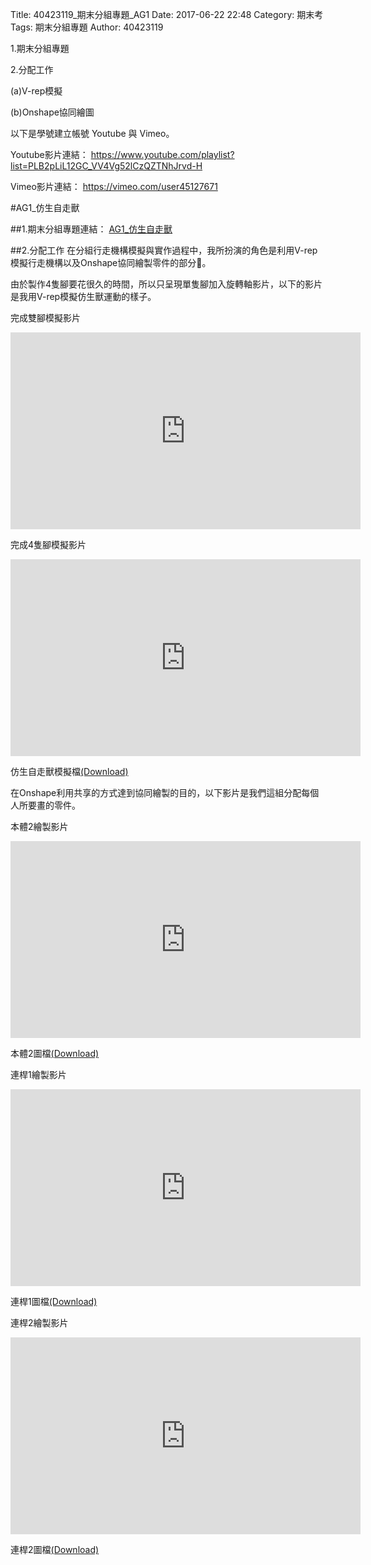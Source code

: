Title: 40423119_期末分組專題_AG1
Date: 2017-06-22 22:48
Category: 期末考
Tags: 期末分組專題
Author: 40423119

1.期末分組專題

2.分配工作

(a)V-rep模擬

(b)Onshape協同繪圖


<!-- PELICAN_END_SUMMARY -->

以下是學號建立帳號 Youtube 與 Vimeo。

Youtube影片連結：
<a href="https://www.youtube.com/playlist?list=PLB2pLiL12GC_VV4Vg52lCzQZTNhJrvd-H">https://www.youtube.com/playlist?list=PLB2pLiL12GC_VV4Vg52lCzQZTNhJrvd-H</a>

Vimeo影片連結：
<a href="https://vimeo.com/user45127671">https://vimeo.com/user45127671</a>

#AG1_仿生自走獸

##1.期末分組專題連結：
<a href="https://40423105.github.io/2017springcd_hw/blog/qi-mo-fen-zu-zhuan-ti-ag1_fang-sheng-zi-zou-shou.html">AG1_仿生自走獸</a>

##2.分配工作
在分組行走機構模擬與實作過程中，我所扮演的角色是利用V-rep模擬行走機構以及Onshape協同繪製零件的部分。

由於製作4隻腳要花很久的時間，所以只呈現單隻腳加入旋轉軸影片，以下的影片是我用V-rep模擬仿生獸運動的樣子。

完成雙腳模擬影片

<iframe width="560" height="315" src="https://www.youtube.com/embed/ia3CRj8t6aQ?list=PLB2pLiL12GC_VV4Vg52lCzQZTNhJrvd-H" frameborder="0" allowfullscreen></iframe>

完成4隻腳模擬影片

<iframe width="560" height="315" src="https://www.youtube.com/embed/8WCMD6xuhcY?list=PLB2pLiL12GC_VV4Vg52lCzQZTNhJrvd-H" frameborder="0" allowfullscreen></iframe>

仿生自走獸模擬檔<a href="./../data/w17/AG1_仿生獸模擬運動">(Download)</a>

在Onshape利用共享的方式達到協同繪製的目的，以下影片是我們這組分配每個人所要畫的零件。

本體2繪製影片

<iframe width="560" height="315" src="https://www.youtube.com/embed/Oya_sw9NmQs?list=PLB2pLiL12GC_VV4Vg52lCzQZTNhJrvd-H" frameborder="0" allowfullscreen></iframe>

本體2圖檔<a href="./../data/w18/本體2X2">(Download)</a>

連桿1繪製影片

<iframe width="560" height="315" src="https://www.youtube.com/embed/nwA6uD-xD38?list=PLB2pLiL12GC_VV4Vg52lCzQZTNhJrvd-H" frameborder="0" allowfullscreen></iframe>

連桿1圖檔<a href="./../data/w18/連桿1X8">(Download)</a>

連桿2繪製影片

<iframe width="560" height="315" src="https://www.youtube.com/embed/z1HsjEL1T2E?list=PLB2pLiL12GC_VV4Vg52lCzQZTNhJrvd-H" frameborder="0" allowfullscreen></iframe>

連桿2圖檔<a href="./../data/w18/連桿
2X8">(Download)</a>
